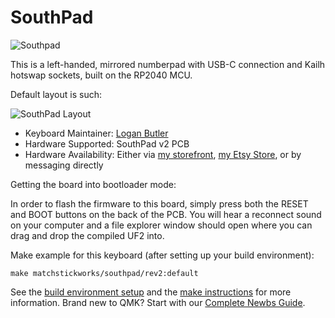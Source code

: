 # SouthPad

![Southpad](https://i.imgur.com/oXi69cu.png)

This is a left-handed, mirrored numberpad with USB-C connection and Kailh hotswap sockets, built on the RP2040 MCU.

Default layout is such:

![SouthPad Layout](https://i.imgur.com/Zwxpa7a.png)

* Keyboard Maintainer: [Logan Butler](https://github.com/MatchstickWorks)
* Hardware Supported: SouthPad v2 PCB
* Hardware Availability: Either via [my storefront](https://matchstick.works), [my Etsy Store](https://www.etsy.com/shop/MatchstickWorksShop), or by messaging directly

Getting the board into bootloader mode:

In order to flash the firmware to this board, simply press both the RESET and BOOT buttons on the back of the PCB. You will hear a reconnect sound on your computer and a file explorer window should open where you can drag and drop the compiled UF2 into.

Make example for this keyboard (after setting up your build environment):

    make matchstickworks/southpad/rev2:default

See the [build environment setup](https://docs.qmk.fm/#/getting_started_build_tools) and the [make instructions](https://docs.qmk.fm/#/getting_started_make_guide) for more information. Brand new to QMK? Start with our [Complete Newbs Guide](https://docs.qmk.fm/#/newbs).
